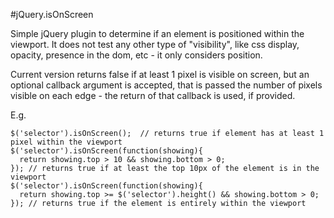 #jQuery.isOnScreen

Simple jQuery plugin to determine if an element is positioned within the viewport.  It does not test any other type of "visibility", like css display, opacity, presence in the dom, etc - it only considers position.

Current version returns false if at least 1 pixel is visible on screen, but an optional callback argument is accepted, that is passed the number of pixels visible on each edge - the return of that callback is used, if provided.

E.g.

    $('selector').isOnScreen();  // returns true if element has at least 1 pixel within the viewport
    $('selector').isOnScreen(function(showing){
      return showing.top > 10 && showing.bottom > 0;
    }); // returns true if at least the top 10px of the element is in the viewport
    $('selector').isOnScreen(function(showing){
      return showing.top >= $('selector').height() && showing.bottom > 0;
    }); // returns true if the element is entirely within the viewport
